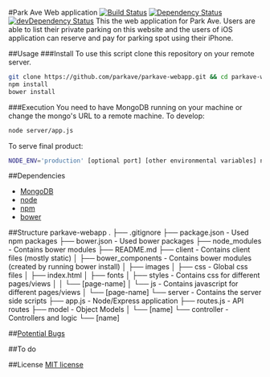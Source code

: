 #Park Ave Web application 
[![Build Status](https://travis-ci.org/parkave/parkave-webapp.svg)](https://travis-ci.org/parkave/parkave-webapp) [![Dependency Status](https://david-dm.org//parkave/parkave-webapp.svg)](https://david-dm.org/parkave/parkave-webapp) [![devDependency Status](https://david-dm.org/parkave/parkave-webapp/dev-status.svg)](https://david-dm.org//parkave/parkave-webapp#info=devDependencies)
This the web application for Park Ave. Users are able to list their private parking on this website and the users of iOS application can reserve and pay for parking spot using their iPhone.

##Usage
###Install
To use this script clone this repository on your remote server.
```bash
git clone https://github.com/parkave/parkave-webapp.git && cd parkave-webapp
npm install
bower install
```
###Execution
You need to have MongoDB running on your machine or change the mongo's URL to a remote machine.
To develop:
```bash
node server/app.js
```
To serve final product:
```bash
NODE_ENV='production' [optional port] [other environmental variables] node server/app.js
```

##Dependencies
* [MongoDB](http://www.mongodb.org/downloads)
* [node](http://nodejs.org)
* [npm](https://www.npmjs.com)
* [bower](https://github.com/bower/bower)


##Structure
    parkave-webapp
    .
    ├── .gitignore
    ├── package.json                    - Used npm packages
    ├── bower.json                      - Used bower packages
    ├── node_modules                    - Contains bower modules
    ├── README.md
    ├── client                          - Contains client files (mostly static)
    │   ├── bower_components            - Contains bower modules (created by running bower install)
    │   ├── images
    │   ├── css                         - Global css files
    │   ├── index.html
    │   ├── fonts
    │   ├── styles                      - Contains css for different pages/views
    │   │   └── [page-name]
    │   └── js                          - Contains javascript for different pages/views
    │       └── [page-name]
    └── server                          - Contains the server side scripts
        ├── app.js                      - Node/Express application 
        ├── routes.js                   - API routes
        ├── model                       - Object Models
        │   └── [name]
        └── controller                  - Controllers and logic
            └── [name]


##[Potential Bugs](https://github.com/parkave/parkave-webapp/issues)

##To do

##License
[MIT license](http://opensource.org/licenses/MIT)